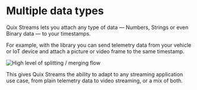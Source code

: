 # Multiple data types

Quix Streams lets you attach any type of data — Numbers, Strings or even Binary data — to your timestamps.

For example, with the library you can send telemetry data from your vehicle or IoT device and attach a picture or video frame to the same timestamp.

![High level of splitting / merging flow](../images/QuixMultipleTypes.png)

This gives Quix Streams the ability to adapt to any streaming application use case, from plain telemetry data to video streaming, or a mix of both.
